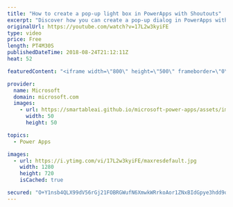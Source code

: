 ```yaml
---
title: "How to create a pop-up light box in PowerApps with Shoutouts"
excerpt: "Discover how you can create a pop-up dialog in PowerApps with the Shoutouts sample app. The Shoutouts app encourages coworkers to share job-related compliments and sends automatic email notifications to recipients’ managers.   Learn more: https://web.powerapps.com/home?sampleapp_preview=shoutouts"
originalUrl: https://youtube.com/watch?v=17L2w3kyiFE
type: video
price: Free
length: PT4M30S
publishedDateTime: 2018-08-24T21:12:11Z
heat: 52

featuredContent: "<iframe width=\"800\" height=\"500\" frameborder=\"0\" src=\"https://www.youtube.com/embed/17L2w3kyiFE\" allow=\"accelerometer; autoplay; encrypted-media; gyroscope; picture-in-picture\" allowfullscreen></iframe>"

provider:
  name: Microsoft
  domain: microsoft.com
  images:
    - url: https://smartableai.github.io/microsoft-power-apps/assets/images/organizations/microsoft.com-50x50.jpg
      width: 50
      height: 50

topics:
  - Power Apps

images:
  - url: https://i.ytimg.com/vi/17L2w3kyiFE/maxresdefault.jpg
    width: 1280
    height: 720
    isCached: true

secured: "O+Y1nsb4QLX99dV56rGj21FOBRGWufN6XmwkWRrkoAor1ZNxBIdGpye3hdd9qRKa+CNfq/L48WC2CQCgqYNf0hvCEth9EQJX52XP64uYMUSylAQNg7xh9FNtVEsBVdMpVbTCy0bdszc6+meR7TqMtkNtLJ1MgP7BhRjvV5pYe5iFSgf6prD8Mb3utbYHTKVRsxfbVQM9bvAEvwHQ8NW8mjW04P1aTePuFdUojsWmYVFplYve9q2GL94W4vUCr94ADmHR95+TAHoBdErOTlGJR22nuVNcLwvAeQIYBQUV5xExxjDQOnkEBps6ekx77e9Ufl7MB9uRW3W6c1cZlV+1kJJx4c49Bg/leurQlNINJ3VtToLlabe5AFQObvyeZiUXmNQ7cdYG/XxgKkFHrlUYyQ==;powOS43bM5voiGsxMsm7Mw=="
---
```


